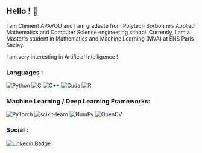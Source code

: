 ## Hello ! 👋

I am Clément APAVOU and I am graduate from Polytech Sorbonne’s Applied Mathematics and Computer Science engineering school. Currently, I am a Master's student in Mathematics and Machine Learning (MVA) at ENS Paris-Saclay. 

I am very interesting in Artificial Intelligence ! 

### Languages : 

![Python](https://img.shields.io/badge/Python-3670A0?style=flat-square&logo=python&logoColor=FFC300)
![C](https://img.shields.io/badge/C-%2300599C.svg?style=flat-square&logo=c&logoColor=white)
![C++](https://img.shields.io/badge/C++-%2300599C.svg?style=flat-square&logo=c%2B%2B&logoColor=white)
![Cuda](https://img.shields.io/badge/CUDA-76B900%2300599C.svg?style=flat-square&logo=nvidia&logoColor=white)
![R](https://img.shields.io/badge/R-%23276DC3.svg?style=flat-square&logo=r&logoColor=white)

### Machine Learning / Deep Learning Frameworks:

![PyTorch](https://img.shields.io/badge/PyTorch-e74a2b?style=flat-square&logo=PyTorch&logoColor=white)
![scikit-learn](https://img.shields.io/badge/scikit--learn-f09437?style=flat-square&logo=Scikit-learn&logoColor=white)
![NumPy](https://img.shields.io/badge/Numpy-%23013243.svg?style=flat-square&logo=numpy&logoColor=white)
![OpenCV](https://img.shields.io/badge/OpenCV-00FFFF%23013243.svg?style=flat-square&logo=numpy&logoColor=white)

### Social :

[![Linkedin Badge](https://img.shields.io/badge/-LinkedIn-blue?style=flat-square&logo=Linkedin&logoColor=white&link=https://www.linkedin.com/in/clement-apavou/)](https://www.linkedin.com/in/clement-apavou/)